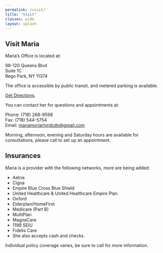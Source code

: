 ```yaml
---
permalink: /visit/
title: "Visit"
classes: wide
layout: splash
---
```


## Visit Maria

Maria’s Office is located at:

98-120 Queens Blvd  
Suite 1C  
Rego Park, NY 11374

The office is accessible by public transit, and metered parking is available.  

[Get Directions](https://goo.gl/maps/Qds2G).  

You can contact her for questions and appointments at:

Phone: (718) 268-9598  
Fax: (718) 544-5754  
Email: mariamoriartyrdcdn@gmail.com

Morning, afternoon, evening and Saturday hours are available for consultations, please call to set up an appointment.

## Insurances

Maria is a provider with the following networks, more are being added:

- Aetna
- Cigna
- Empire Blue Cross Blue Shield
- United Healthcare & United Healthcare Empire Plan
- Oxford
- Elderplan/HomeFirst
- Medicare (Part B)
- MultiPlan
- MagnaCare
- 1199 SEIU
- Fidelis Care
- She also accepts cash and checks.

Individual policy coverage varies, be sure to call for more information.

